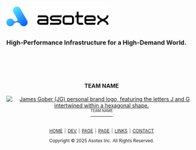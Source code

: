 <div align="left">
    <br>
    <picture>
        <source media="(prefers-color-scheme: dark)" srcset="./media/asotex-dark.png">
        <img width="270px" alt="Asotex brand logo, featuring the Asotex A-Icon, followed by the word Asotex." src="./media/asotex-white.png">
    </picture>
    <h2></h2>
</div>
<h3>High-Performance Infrastructure for a High-Demand World.</h3>






<!--// COPYRIGHT // -->
<div align="center">
    <br><br>
    <div>
        <h2><sub><sub>TEAM NAME</sub></sub></h2>
        <a href="#" title="team">
            <picture>
                <source media="(prefers-color-scheme: dark)" srcset="https://raw.githubusercontent.com/The-Flex-Project/Flex-Logger/main/flex/images/logo--concept-dark.png">
                <img width="45" alt="James Gober (JG) personal brand logo, featuring the letters J and G intertwined within a hexagonal shape." src="https://raw.githubusercontent.com/The-Flex-Project/Flex-Logger/main/flex/images/logo--concept.png">
            </picture>
            <sup><br><sup>TEAM NAME</sup></sup>
        </a>
    </div>
    <h2></h2>
    <div>
        <sup>
            <a href="https://jamesgober.com" title="Website">HOME</a>
            <span>┊</span>
            <a href="https://jamesgober.dev" title="Dev">DEV</a>
            <span>┊</span>
            <a href="#" title="Page">PAGE</a>
            <span>┊</span>
            <a href="#" title="Page">PAGE</a>
            <span>┊</span>
            <a href="https://links.jamesgober.com" title="Links">LINKS</a>
            <span>┊</span>
            <a href="https://contact.jamesgober.dev" title="Contact">CONTACT</a>
        </sup>
    </div>
    <sub>
        Copyright &copy; 2025 Asotex Inc. All Rights Reserved.
    </sub>
</div>